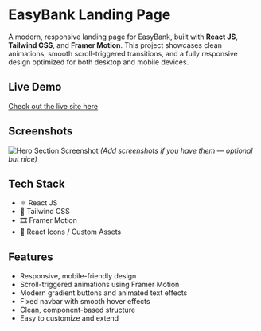 # EasyBank Landing Page

A modern, responsive landing page for EasyBank, built with **React JS**, **Tailwind CSS**, and **Framer Motion**. This project showcases clean animations, smooth scroll-triggered transitions, and a fully responsive design optimized for both desktop and mobile devices.

## Live Demo

[Check out the live site here](#)  <!-- https://easy-bank-react-landing-page.vercel.app/ -->

## Screenshots

![Hero Section Screenshot](./screenshots/hero.png)
*(Add screenshots if you have them — optional but nice)*

## Tech Stack

- ⚛️ React JS
- 🎨 Tailwind CSS
- 🎞️ Framer Motion
- 🔗 React Icons / Custom Assets

## Features

- Responsive, mobile-friendly design
- Scroll-triggered animations using Framer Motion
- Modern gradient buttons and animated text effects
- Fixed navbar with smooth hover effects
- Clean, component-based structure
- Easy to customize and extend


